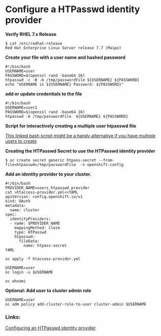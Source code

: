 # Configure a HTPasswd identity provider

**Verify RHEL 7.x Release**
```
$ cat /etc/redhat-release
Red Hat Enterprise Linux Server release 7.7 (Maipo)
```

**Create your file with a user name and hashed password**
```
#!/bin/bash
USERNAME=user
PASSWORD=$(openssl rand -base64 16)
htpasswd -c -B -b /tmp/passwordFile ${USERNAME} ${PASSWORD}
echo "USERNAME is ${USERNAME} Password: ${PASSWORD}"
```

**add or update credentials to the file**
```
#!/bin/bash
USERNAME=user1
PASSWORD=$(openssl rand -base64 16)
htpasswd -b /tmp/passwordFile  ${USERNAME} ${PASSWORD}
```

**Script for interactively creating a multiple user htpasswd file**

[This linked bash script might be a handy alternative if you have multiple users to create](./user_pass_generator.sh)

**Creating the HTPasswd Secret to use the HTPasswd identity provider**
```
$ oc create secret generic htpass-secret --from-file=htpasswd=/tmp/passwordFile  -n openshift-config
```
**Add an identity provider to your cluster.**
```
#!/bin/bash
PROVIDER_NAME=users_htpasswd_provider
cat >htaccess-provider.yml<<YAML
apiVersion: config.openshift.io/v1
kind: OAuth
metadata:
  name: cluster
spec:
  identityProviders:
  - name: $PROVIDER_NAME
    mappingMethod: claim
    type: HTPasswd
    htpasswd:
      fileData:
        name: htpass-secret
YAML

oc apply -f htaccess-provider.yml

USERNAME=user
oc login -u $USERNAME

oc whoami
```


**Optional: Add user to cluster admin role**
```
USERNAME=user
oc adm policy add-cluster-role-to-user cluster-admin $USERNAME
```

### Links:
[Configuring an HTPasswd identity provider](https://docs.openshift.com/container-platform/4.1/authentication/identity_providers/configuring-htpasswd-identity-provider.html#identity-provider-creating-htpasswd-file-linux_configuring-htpasswd-identity-provider)
